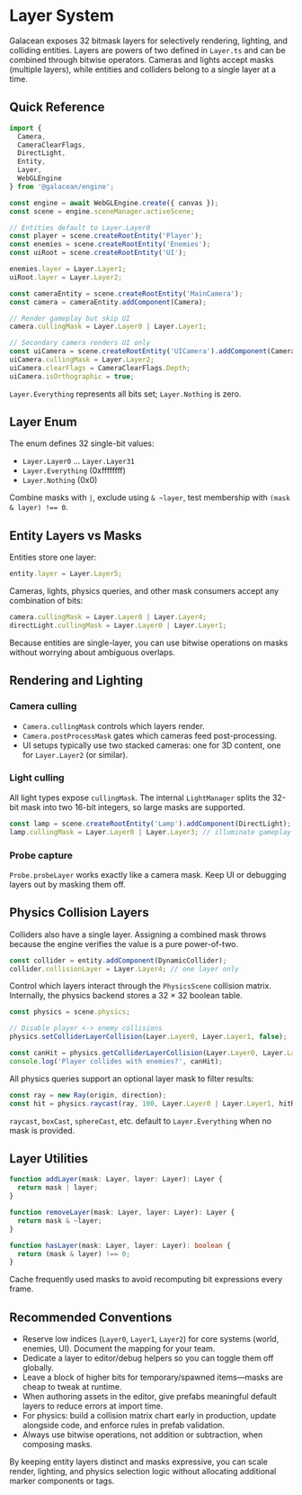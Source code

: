 # Layer System

Galacean exposes 32 bitmask layers for selectively rendering, lighting, and colliding entities. Layers are powers of two defined in `Layer.ts` and can be combined through bitwise operators. Cameras and lights accept masks (multiple layers), while entities and colliders belong to a single layer at a time.

## Quick Reference

```ts
import {
  Camera,
  CameraClearFlags,
  DirectLight,
  Entity,
  Layer,
  WebGLEngine
} from '@galacean/engine';

const engine = await WebGLEngine.create({ canvas });
const scene = engine.sceneManager.activeScene;

// Entities default to Layer.Layer0
const player = scene.createRootEntity('Player');
const enemies = scene.createRootEntity('Enemies');
const uiRoot = scene.createRootEntity('UI');

enemies.layer = Layer.Layer1;
uiRoot.layer = Layer.Layer2;

const cameraEntity = scene.createRootEntity('MainCamera');
const camera = cameraEntity.addComponent(Camera);

// Render gameplay but skip UI
camera.cullingMask = Layer.Layer0 | Layer.Layer1;

// Secondary camera renders UI only
const uiCamera = scene.createRootEntity('UICamera').addComponent(Camera);
uiCamera.cullingMask = Layer.Layer2;
uiCamera.clearFlags = CameraClearFlags.Depth;
uiCamera.isOrthographic = true;
```

`Layer.Everything` represents all bits set; `Layer.Nothing` is zero.

## Layer Enum

The enum defines 32 single-bit values:

- `Layer.Layer0` … `Layer.Layer31`
- `Layer.Everything` (0xffffffff)
- `Layer.Nothing` (0x0)

Combine masks with `|`, exclude using `& ~layer`, test membership with `(mask & layer) !== 0`.

## Entity Layers vs Masks

Entities store one layer:

```ts
entity.layer = Layer.Layer5;
```

Cameras, lights, physics queries, and other mask consumers accept any combination of bits:

```ts
camera.cullingMask = Layer.Layer0 | Layer.Layer4;
directLight.cullingMask = Layer.Layer0 | Layer.Layer1;
```

Because entities are single-layer, you can use bitwise operations on masks without worrying about ambiguous overlaps.

## Rendering and Lighting

### Camera culling

- `Camera.cullingMask` controls which layers render.
- `Camera.postProcessMask` gates which cameras feed post-processing.
- UI setups typically use two stacked cameras: one for 3D content, one for `Layer.Layer2` (or similar).

### Light culling

All light types expose `cullingMask`. The internal `LightManager` splits the 32-bit mask into two 16-bit integers, so large masks are supported.

```ts
const lamp = scene.createRootEntity('Lamp').addComponent(DirectLight);
lamp.cullingMask = Layer.Layer0 | Layer.Layer3; // illuminate gameplay + props
```

### Probe capture

`Probe.probeLayer` works exactly like a camera mask. Keep UI or debugging layers out by masking them off.

## Physics Collision Layers

Colliders also have a single layer. Assigning a combined mask throws because the engine verifies the value is a pure power-of-two.

```ts
const collider = entity.addComponent(DynamicCollider);
collider.collisionLayer = Layer.Layer4; // one layer only
```

Control which layers interact through the `PhysicsScene` collision matrix. Internally, the physics backend stores a 32 × 32 boolean table.

```ts
const physics = scene.physics;

// Disable player <-> enemy collisions
physics.setColliderLayerCollision(Layer.Layer0, Layer.Layer1, false);

const canHit = physics.getColliderLayerCollision(Layer.Layer0, Layer.Layer1);
console.log('Player collides with enemies?', canHit);
```

All physics queries support an optional layer mask to filter results:

```ts
const ray = new Ray(origin, direction);
const hit = physics.raycast(ray, 100, Layer.Layer0 | Layer.Layer1, hitResult);
```

`raycast`, `boxCast`, `sphereCast`, etc. default to `Layer.Everything` when no mask is provided.

## Layer Utilities

```ts
function addLayer(mask: Layer, layer: Layer): Layer {
  return mask | layer;
}

function removeLayer(mask: Layer, layer: Layer): Layer {
  return mask & ~layer;
}

function hasLayer(mask: Layer, layer: Layer): boolean {
  return (mask & layer) !== 0;
}
```

Cache frequently used masks to avoid recomputing bit expressions every frame.

## Recommended Conventions

- Reserve low indices (`Layer0`, `Layer1`, `Layer2`) for core systems (world, enemies, UI). Document the mapping for your team.
- Dedicate a layer to editor/debug helpers so you can toggle them off globally.
- Leave a block of higher bits for temporary/spawned items—masks are cheap to tweak at runtime.
- When authoring assets in the editor, give prefabs meaningful default layers to reduce errors at import time.
- For physics: build a collision matrix chart early in production, update alongside code, and enforce rules in prefab validation.
- Always use bitwise operations, not addition or subtraction, when composing masks.

By keeping entity layers distinct and masks expressive, you can scale render, lighting, and physics selection logic without allocating additional marker components or tags.
